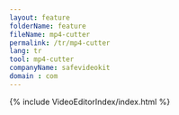 ```yaml
---
layout: feature
folderName: feature
fileName: mp4-cutter
permalink: /tr/mp4-cutter
lang: tr
tool: mp4-cutter
companyName: safevideokit
domain : com
---
```


{% include VideoEditorIndex/index.html %}

   